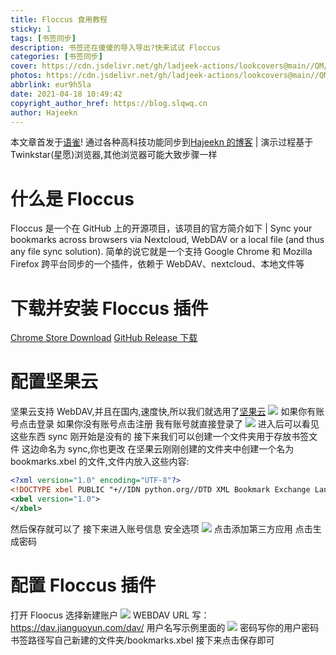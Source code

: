 ```yaml
---
title: Floccus 食用教程
sticky: 1
tags: [书签同步]
description: 书签还在傻傻的导入导出?快来试试 Floccus
categories: [书签同步]
cover: https://cdn.jsdelivr.net/gh/ladjeek-actions/lookcovers@main//QM/blogcovers/20210418114346.png
photos: https://cdn.jsdelivr.net/gh/ladjeek-actions/lookcovers@main//QM/blogcovers/20210418114346.png
abbrlink: eur9h5la
date: 2021-04-18 10:49:42
copyright_author_href: https://blog.slqwq.cn
author: Hajeekn
---
```


本文章首发于[语雀](https://www.yuque.com/ladjeek/ygg4q6)!
通过各种高科技功能同步到[Hajeekn 的博客](https://blog.slqwq.cn)
| 演示过程基于 Twinkstar(星愿)浏览器,其他浏览器可能大致步骤一样

# 什么是 Floccus

Floccus 是一个在 GitHub 上的开源项目，该项目的官方简介如下
| Sync your bookmarks across browsers via Nextcloud, WebDAV or a local file (and thus any file sync solution).
简单的说它就是一个支持 Google Chrome 和 Mozilla Firefox 跨平台同步的一个插件，依赖于 WebDAV、nextcloud、本地文件等

# 下载并安装 Floccus 插件

[Chrome Store Download](https://chrome.google.com/webstore/detail/floccus/fnaicdffflnofjppbagibeoednhnbjhg)
[GitHub Release 下载](https://github.com/marcelklehr/floccus/releases/)

# 配置坚果云

坚果云支持 WebDAV,并且在国内,速度快,所以我们就选用了[坚果云](https://jianguoyun.com/)
![](https://cdn.nlark.com/yuque/0/2021/png/12488964/1618715005283-b7177acd-b9df-4944-98cf-3300bb5852c7.png#clientId=ub7b6890d-a77c-4&crop=0&crop=0&crop=1&crop=1&from=paste&height=416&id=ub6f124b8&margin=%5Bobject%20Object%5D&originHeight=832&originWidth=1892&originalType=binary&ratio=1&rotation=0&showTitle=false&size=453598&status=done&style=none&taskId=u281f9883-1a8a-4cde-a9b4-7aa5901cc9a&title=&width=946)
如果你有账号点击登录
如果你没有账号点击注册
我有账号就直接登录了
![](https://cdn.nlark.com/yuque/0/2021/png/12488964/1618715053686-61e82c8f-55a8-4eab-bf0f-7fb26304b4ae.png#clientId=ub7b6890d-a77c-4&crop=0&crop=0&crop=1&crop=1&from=paste&height=434&id=u47e5d876&margin=%5Bobject%20Object%5D&originHeight=867&originWidth=1920&originalType=binary&ratio=1&rotation=0&showTitle=false&size=118308&status=done&style=none&taskId=u5dde7d28-f41c-4ba5-ae0a-87630de0953&title=&width=960)
进入后可以看见这些东西
sync 刚开始是没有的
接下来我们可以创建一个文件夹用于存放书签文件
这边命名为 sync,你也更改
在坚果云刚刚创建的文件夹中创建一个名为 bookmarks.xbel 的文件,文件内放入这些内容:

```xml
<?xml version="1.0" encoding="UTF-8"?>
<!DOCTYPE xbel PUBLIC "+//IDN python.org//DTD XML Bookmark Exchange Language 1.0//EN//XML" "http://pyxml.sourceforge.net/topics/dtds/xbel.dtd">
<xbel version="1.0">
</xbel>

```

然后保存就可以了
接下来进入账号信息
安全选项
![](https://cdn.nlark.com/yuque/0/2021/png/12488964/1618715264758-87aea430-8870-45fe-9913-cad3d0d3d44b.png#clientId=ub7b6890d-a77c-4&crop=0&crop=0&crop=1&crop=1&from=paste&height=371&id=ub1eca642&margin=%5Bobject%20Object%5D&originHeight=741&originWidth=1627&originalType=binary&ratio=1&rotation=0&showTitle=false&size=100495&status=done&style=none&taskId=u928bf8b5-b52a-412e-ad3a-8b704bc32f8&title=&width=813.5) 点击添加第三方应用
点击生成密码

# 配置 Floccus 插件

打开 Floocus 选择新建账户
![](https://cdn.nlark.com/yuque/0/2021/png/12488964/1618716477649-7f62e615-ae1b-4b4b-ba68-e9a20720ad4c.png#clientId=ub7b6890d-a77c-4&crop=0&crop=0&crop=1&crop=1&from=paste&height=295&id=u2197c51b&margin=%5Bobject%20Object%5D&originHeight=589&originWidth=975&originalType=binary&ratio=1&rotation=0&showTitle=false&size=53403&status=done&style=none&taskId=ub7053c12-eb72-4fc7-a0a1-b52dacab720&title=&width=487.5)
WEBDAV URL 写： https://dav.jianguoyun.com/dav/
用户名写示例里面的
![](https://cdn.nlark.com/yuque/0/2021/png/12488964/1618716522014-b579dd15-99e7-4a70-bf69-74906eeaffe2.png#clientId=ub7b6890d-a77c-4&crop=0&crop=0&crop=1&crop=1&from=paste&height=144&id=uc5e5cb15&margin=%5Bobject%20Object%5D&originHeight=288&originWidth=718&originalType=binary&ratio=1&rotation=0&showTitle=false&size=17383&status=done&style=none&taskId=u2736370c-5ae5-4d74-bf74-6b5cf08e07a&title=&width=359)
密码写你的用户密码
书签路径写自己新建的文件夹/bookmarks.xbel
接下来点击保存即可
